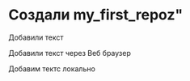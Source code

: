 # Создали my_first_repoz"  
Добавили текст

Добавили текст через Веб браузер


Добавим тектс локально